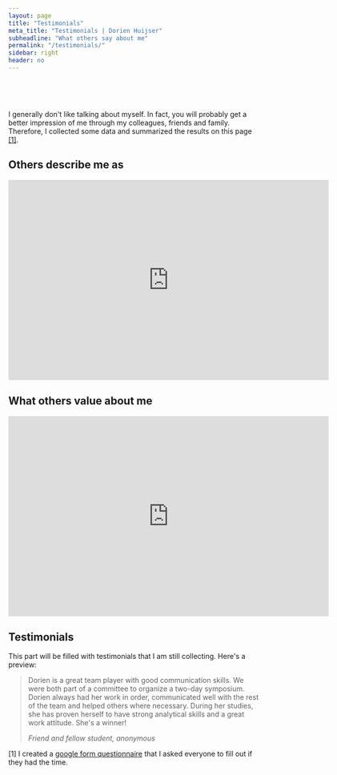 ```yaml
---
layout: page
title: "Testimonials"
meta_title: "Testimonials | Dorien Huijser"
subheadline: "What others say about me"
permalink: "/testimonials/"
sidebar: right
header: no
---
```


<html>

  <head>
        <meta name="viewport" content="width-device-width, initial-scale=1">

        <style>

​      img{border-radius: 50%;}

​    </style>

  </head>

<body>



<div data-content>
<p>I generally don't like talking about myself. In fact, you will probably get a better impression of me through my colleagues, friends and family. Therefore, I collected some data and summarized the results on this page <a href="#section1">[1]</a>.</p>


<h2>Others describe me as</h2>

<iframe src="https://answergarden.ch/embed/1547073" width="640px" height="400px" style="border: none;" scrolling="no" frameborder="0" title="AnswerGarden" allowTransparency="true"><p><a href="https://answergarden.ch/1547073">Go to AnswerGarden</a></p></iframe>




<h2>What others value about me</h2>

<iframe src="https://answergarden.ch/embed/1670175" width="640px" height="400px" style="border: none;" scrolling="no" frameborder="0" title="AnswerGarden" allowTransparency="true"><p><a href="https://answergarden.ch/1670175">Go to AnswerGarden</a></p></iframe>




<h2>Testimonials</h2>

This part will be filled with testimonials that I am still collecting. Here's a preview:

<blockquote><p>
    Dorien is a great team player with good communication skills. We were both part of a committee to organize a two-day symposium. Dorien always had her work in order, communicated well with the rest of the team and helped others where necessary. During her studies, she has proven herself to have strong analytical skills and a great work attitude. She's a winner!</p>
    <cite>Friend and fellow student, anonymous</cite></blockquote>



<p id="section1">[1] I created a <a href="https://forms.gle/W2JS3bbmcUcjYYCV9">google form questionnaire</a> that I asked everyone to fill out if they had the time.    
</p>



</div>

   <script src="../assets/js/table-of-contents.js" type="text/javascript"></script>
<script>
	tableOfContents('[data-content]', '[data-toc]', {
		heading: 'Page contents', // Change the headings
		listType: 'ul', // Change the list type
		levels: 'h2, h3' // Change the levels used
	});
</script>

</body>  

</html>